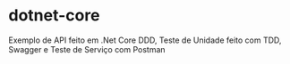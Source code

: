 # dotnet-core
Exemplo de API feito em .Net Core DDD, Teste de Unidade feito com TDD, Swagger e Teste de Serviço com Postman
